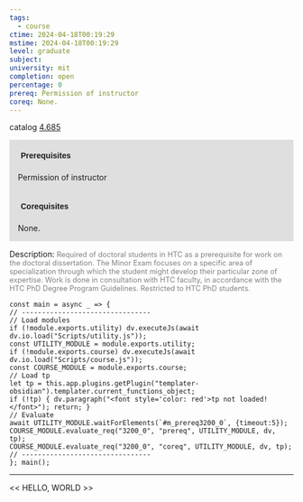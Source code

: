 ```yaml
---
tags:
  - course
ctime: 2024-04-18T00:19:29
mstime: 2024-04-18T00:19:29
level: graduate
subject: 
university: mit
completion: open
percentage: 0
prereq: Permission of instructor
coreq: None.
---
```


catalog [4.685](http://student.mit.edu/catalog/m4f.html#4.685)

<span style="display: block; padding: 15px; background-color: rgb(100, 100, 100, 0.2);"><font id="m_prereq3200_0" style="display: block; font-family: Arial, sans-serif; font-weight: bold; padding: 5px">Prerequisites</font><br><span id="prereq3200_0">Permission of instructor</span></span>
<span style="display: block; padding: 15px; background-color: rgb(100, 100, 100, 0.2);"><font id="m_coreq3200_0" style="display: block; font-family: Arial, sans-serif; font-weight: bold; padding: 5px">Corequisites</font><br><span id="coreq3200_0">None.</span></span>

<font style="">Description:</font>
<font style="color: grey; font-size: 0.8rem;">Required of doctoral students in HTC as a prerequisite for work on the doctoral dissertation. The Minor Exam focuses on a specific area of specialization through which the student might develop their particular zone of expertise. Work is done in consultation with HTC faculty, in accordance with the HTC PhD Degree Program Guidelines. Restricted to HTC PhD students.</font>

```dataviewjs
const main = async _ => {
// --------------------------------
// Load modules
if (!module.exports.utility) dv.executeJs(await dv.io.load("Scripts/utility.js"));
const UTILITY_MODULE = module.exports.utility;
if (!module.exports.course) dv.executeJs(await dv.io.load("Scripts/course.js"));
const COURSE_MODULE = module.exports.course;
// Load tp
let tp = this.app.plugins.getPlugin("templater-obsidian").templater.current_functions_object;
if (!tp) { dv.paragraph("<font style='color: red'>tp not loaded!</font>"); return; }
// Evaluate
await UTILITY_MODULE.waitForElements(`#m_prereq3200_0`, {timeout:5});
COURSE_MODULE.evaluate_req("3200_0", "prereq", UTILITY_MODULE, dv, tp);
COURSE_MODULE.evaluate_req("3200_0", "coreq", UTILITY_MODULE, dv, tp);
// --------------------------------
}; main();
```

---

<< HELLO, WORLD >>
